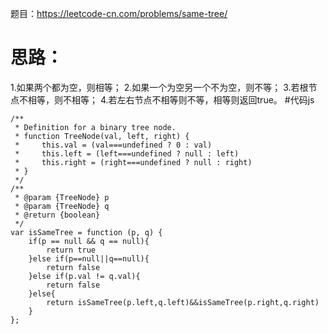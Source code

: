 题目：https://leetcode-cn.com/problems/same-tree/
# 思路：
1.如果两个都为空，则相等；
2.如果一个为空另一个不为空，则不等；
3.若根节点不相等，则不相等；
4.若左右节点不相等则不等，相等则返回true。
#代码js
```
/**
 * Definition for a binary tree node.
 * function TreeNode(val, left, right) {
 *     this.val = (val===undefined ? 0 : val)
 *     this.left = (left===undefined ? null : left)
 *     this.right = (right===undefined ? null : right)
 * }
 */
/**
 * @param {TreeNode} p
 * @param {TreeNode} q
 * @return {boolean}
 */
var isSameTree = function (p, q) {
    if(p == null && q == null){
        return true
    }else if(p==null||q==null){
        return false
    }else if(p.val != q.val){
        return false
    }else{
        return isSameTree(p.left,q.left)&&isSameTree(p.right,q.right)
    }
};
```
